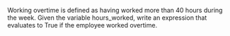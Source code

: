 Working overtime is defined as having worked more than 40 hours during the week. Given the variable hours_worked, write an expression that evaluates to True if the employee worked overtime.
